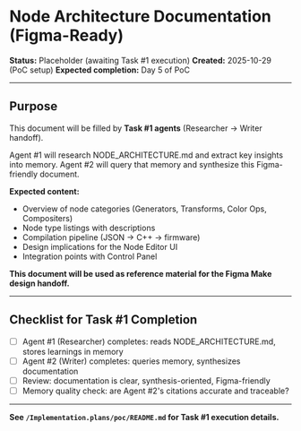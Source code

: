 # Node Architecture Documentation (Figma-Ready)

**Status:** Placeholder (awaiting Task #1 execution)
**Created:** 2025-10-29 (PoC setup)
**Expected completion:** Day 5 of PoC

---

## Purpose

This document will be filled by **Task #1 agents** (Researcher → Writer handoff).

Agent #1 will research NODE_ARCHITECTURE.md and extract key insights into memory.
Agent #2 will query that memory and synthesize this Figma-friendly document.

**Expected content:**
- Overview of node categories (Generators, Transforms, Color Ops, Compositers)
- Node type listings with descriptions
- Compilation pipeline (JSON → C++ → firmware)
- Design implications for the Node Editor UI
- Integration points with Control Panel

**This document will be used as reference material for the Figma Make design handoff.**

---

## Checklist for Task #1 Completion

- [ ] Agent #1 (Researcher) completes: reads NODE_ARCHITECTURE.md, stores learnings in memory
- [ ] Agent #2 (Writer) completes: queries memory, synthesizes documentation
- [ ] Review: documentation is clear, synthesis-oriented, Figma-friendly
- [ ] Memory quality check: are Agent #2's citations accurate and traceable?

---

**See `/Implementation.plans/poc/README.md` for Task #1 execution details.**
